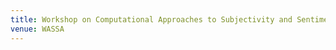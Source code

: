 ```yaml
---
title: Workshop on Computational Approaches to Subjectivity and Sentiment Analysis
venue: WASSA
---
```

